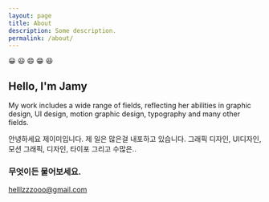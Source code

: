 ```yaml
---
layout: page
title: About
description: Some description.
permalink: /about/
---
```


<!-- <img itemprop="image" class="img-rounded" src="#" alt="jamy"> -->
😀 😃 😄 😁 😆
## Hello, I'm Jamy 

My work includes a wide range of fields, reflecting her abilities in graphic design, UI design, motion graphic design, typography and many other fields. 

안녕하세요 제이미입니다.
제 일은 많은걸 내포하고 있습니다. 그래픽 디자인, UI디자인, 모션 그래픽, 디자인, 타이포 그리고 수많은..

### 무엇이든 물어보세요.
helllzzzooo@gmail.com
